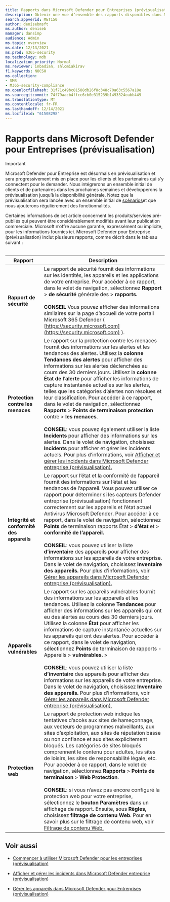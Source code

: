 ```yaml
---
title: Rapports dans Microsoft Defender pour Entreprises (prévisualisation)
description: Obtenir une vue d’ensemble des rapports disponibles dans Microsoft Defender pour Entreprises (prévisualisation)
search.appverid: MET150
author: denisebmsft
ms.author: deniseb
manager: dansimp
audience: Admin
ms.topic: overview
ms.date: 12/13/2021
ms.prod: m365-security
ms.technology: mdb
localization_priority: Normal
ms.reviewer: inbadian, shlomiakirav
f1.keywords: NOCSH
ms.collection:
- SMB
- M365-security-compliance
ms.openlocfilehash: 31f71c49bc81588db26f8c348c70a63c5567a18e
ms.sourcegitcommit: 74f79aacb4ffcc6cb0e315239b1493324eabb449
ms.translationtype: MT
ms.contentlocale: fr-FR
ms.lasthandoff: 12/14/2021
ms.locfileid: "61508298"
---
```

# <a name="reports-in-microsoft-defender-for-business-preview"></a>Rapports dans Microsoft Defender pour Entreprises (prévisualisation)

> [!IMPORTANT]
> Microsoft Defender pour Entreprise est désormais en prévisualisation et [](https://aka.ms/mdb-preview) sera progressivement mis en place pour les clients et les partenaires qui s’y connectent pour le demander. Nous intégrerons un ensemble initial de clients et de partenaires dans les prochaines semaines et développerons la prévisualisation jusqu’à la disponibilité générale. Notez que la prévisualisation sera lancée avec un ensemble initial de [scénarios](mdb-tutorials.md#try-these-preview-scenarios)et que nous ajouterons régulièrement des fonctionnalités.
> 
> Certaines informations de cet article concernent les produits/services pré-publiés qui peuvent être considérablement modifiés avant leur publication commerciale. Microsoft n’offre aucune garantie, expressément ou implicite, pour les informations fournies ici. Microsoft Defender pour Entreprise (prévisualisation) inclut plusieurs rapports, comme décrit dans le tableau suivant :<br/><br/>


|Rapport  |Description  |
|---------|---------|
| **Rapport de sécurité**  | Le rapport de sécurité fournit des informations sur les identités, les appareils et les applications de votre entreprise. Pour accéder à ce rapport, dans le volet de navigation, sélectionnez **Rapport**  >  **de sécurité** générale des  >  **rapports.** <br/><br/>**CONSEIL** Vous pouvez afficher des informations similaires sur la page d’accueil de votre portail Microsoft 365 Defender ( [https://security.microsoft.com](https://security.microsoft.com) ). |
| **Protection contre les menaces**  | Le rapport sur la protection contre les menaces fournit des informations sur les alertes et les tendances des alertes. Utilisez la **colonne Tendances des alertes** pour afficher des informations sur les alertes déclenchées au cours des 30 derniers jours. Utilisez la **colonne État de l’alerte** pour afficher les informations de capture instantanée actuelles sur les alertes, telles que les catégories d’alertes non résolues et leur classification. Pour accéder à ce rapport, dans le volet de navigation, sélectionnez **Rapports**  >  **Points de terminaison protection** contre  >  **les menaces**. <br/><br/>**CONSEIL**: vous pouvez également utiliser la liste **Incidents** pour afficher des informations sur les alertes. Dans le volet de navigation, choisissez **Incidents** pour afficher et gérer les incidents actuels. Pour plus d’informations, voir [Afficher et gérer les incidents dans Microsoft Defender entreprise (prévisualisation).](mdb-view-manage-incidents.md) |
| **Intégrité et conformité des appareils** | Le rapport sur l’état et la conformité de l’appareil fournit des informations sur l’état et les tendances de l’appareil. Vous pouvez utiliser ce rapport pour déterminer si les capteurs Defender entreprise (prévisualisation) fonctionnent correctement sur les appareils et l’état actuel Antivirus Microsoft Defender. Pour accéder à ce rapport, dans le volet de navigation, sélectionnez **Points** de terminaison rapports État  >  **d’état** et  >  **conformité de l’appareil.** <br/><br/>**CONSEIL**: vous pouvez utiliser la liste **d’inventaire** des appareils pour afficher des informations sur les appareils de votre entreprise. Dans le volet de navigation, choisissez **Inventaire des appareils.** Pour plus d’informations, voir [Gérer les appareils dans Microsoft Defender entreprise (prévisualisation).](mdb-manage-devices.md) |
| **Appareils vulnérables** | Le rapport sur les appareils vulnérables fournit des informations sur les appareils et les tendances. Utilisez la colonne **Tendances** pour afficher des informations sur les appareils qui ont eu des alertes au cours des 30 derniers jours. Utilisez la colonne **État** pour afficher les informations de capture instantanée actuelles sur les appareils qui ont des alertes. Pour accéder à ce rapport, dans le volet de navigation, sélectionnez **Points** de terminaison de rapports - Appareils  >  **vulnérables.**  >  <br/><br/>**CONSEIL**: vous pouvez utiliser la liste **d’inventaire** des appareils pour afficher des informations sur les appareils de votre entreprise. Dans le volet de navigation, choisissez **Inventaire des appareils.** Pour plus d’informations, voir [Gérer les appareils dans Microsoft Defender entreprise (prévisualisation).](mdb-manage-devices.md) |
| **Protection web** | Le rapport de protection web indique les tentatives d’accès aux sites de hameçonnage, aux vecteurs de programmes malveillants, aux sites d’exploitation, aux sites de réputation basse ou non confiance et aux sites explicitement bloqués. Les catégories de sites bloqués comprennent le contenu pour adultes, les sites de loisirs, les sites de responsabilité légale, etc. Pour accéder à ce rapport, dans le volet de navigation, sélectionnez **Rapports**  >  **Points de terminaison**  >  **Web Protection**.<br/><br/>**CONSEIL**: si vous n’avez pas encore configuré la protection web pour votre entreprise, sélectionnez le **bouton Paramètres** dans un affichage de rapport. Ensuite, sous **Règles,** choisissez **filtrage de contenu Web**. Pour en savoir plus sur le filtrage de contenu web, voir [Filtrage de contenu Web.](../defender-endpoint/web-content-filtering.md) |

## <a name="see-also"></a>Voir aussi

- [Commencer à utiliser Microsoft Defender pour les entreprises (prévisualisation)](mdb-get-started.md)

- [Afficher et gérer les incidents dans Microsoft Defender entreprise (prévisualisation)](mdb-view-manage-incidents.md)

- [Gérer les appareils dans Microsoft Defender pour Entreprises (prévisualisation)](mdb-manage-devices.md)
